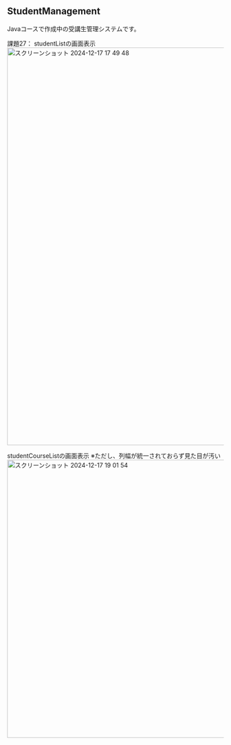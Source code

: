 ## StudentManagement
Javaコースで作成中の受講生管理システムです。

課題27：
studentListの画面表示
<img width="924" alt="スクリーンショット 2024-12-17 17 49 48" src="https://github.com/user-attachments/assets/48b63512-288c-4d3e-8d94-1f8971965c4f" />


studentCourseListの画面表示
※ただし、列幅が統一されておらず見た目が汚い
<img width="646" alt="スクリーンショット 2024-12-17 19 01 54" src="https://github.com/user-attachments/assets/1324f313-c6d4-458e-88ff-6aea20aed28e" />
